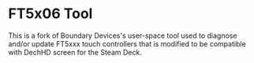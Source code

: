 FT5x06 Tool
===========

This is a fork of Boundary Devices's user-space tool used to diagnose and/or update FT5xxx touch controllers that is modified to be compatible with DechHD screen for the Steam Deck.

